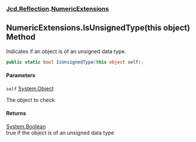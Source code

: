 ### [Jcd.Reflection](Jcd.Reflection.md 'Jcd.Reflection').[NumericExtensions](NumericExtensions.md 'Jcd.Reflection.NumericExtensions')

## NumericExtensions.IsUnsignedType(this object) Method

Indicates if an object is of an unsigned data type.

```csharp
public static bool IsUnsignedType(this object self);
```

#### Parameters

<a name='Jcd.Reflection.NumericExtensions.IsUnsignedType(thisobject).self'></a>

`self` [System.Object](https://docs.microsoft.com/en-us/dotnet/api/System.Object 'System.Object')

The object to check

#### Returns

[System.Boolean](https://docs.microsoft.com/en-us/dotnet/api/System.Boolean 'System.Boolean')  
true if the object is of an unsigned data type